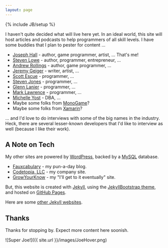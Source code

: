 ```yaml
---
layout: page
---
```

{% include JB/setup %}

I haven't quite decided what will live here yet. In an ideal world,
this site will host articles and podcasts to help programmers of all
skill levels. I have some buddies that I plan to pester for content ...

* [Joseph Hall](https://twitter.com/groundh0g) - author, game programmer, artist, ... That's me!
* [Steven Lowe](https://twitter.com/StevenALowe) - author, programmer, entrepreneur, ...
* [Andrew Rollings](https://twitter.com/hiive) - author, game programmer, ...
* [Jeremy Geiger](https://twitter.com/Metroknow) - writer, artist, ...
* [Scott Escue](https://twitter.com/Carth3l) - programmer, ...
* [Steven Jones](https://twitter.com/verbenatiger) - programmer, ...
* [Glenn Lanier](https://www.linkedin.com/in/glennlanier) - programmer, ...
* [Mark Lawrence](https://twitter.com/marklawrence72) - programmer, ...
* [Michelle Yost](https://www.linkedin.com/profile/view?id=42287845) - DBA, ...
* Maybe some folks from [MonoGame](http://www.monogame.net/)?
* Maybe some folks from [Xamarin](http://xamarin.com/)?

... and I'd love to do interviews with some of the big names in the industry. Heck, 
there are several lesser-known developers that I'd like to interview as well (because
I like their work).

## A Note on Tech

My other sites are powered by [WordPress](http://wordpress.org/), backed by a 
[MySQL](http://www.mysql.com/) database.

* [Fauxcabulary](http://www.fauxcabulary.org/) - my pun-a-day blog.
* [Codetopia, LLC](http://www.codetopia.com/) - my company site.
* [GrowYourKnow](http://www.growyourknow.com/) - my "I'll get to it eventually" site.

But, this website is created with [Jekyll](http://jekyllrb.com/), using the 
[JekyllBootstrap theme](http://jekyllbootstrap.com/), and hosted on 
[GitHub Pages](https://pages.github.com/).

Here are some [other Jekyll websites](https://github.com/mojombo/jekyll/wiki/Sites).

## Thanks

Thanks for stopping by. Expect more content here soonish.

![Super Joe!]({{ site.url }}/images/JoeHover.png)

